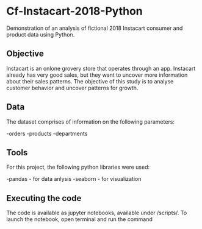 # Cf-Instacart-2018-Python
Demonstration of an analysis of fictional 2018 Instacart consumer and product data using Python.
## Objective
Instacart is an onlone grovery store that operates through an app. Instacart already has very good sales, but they want to uncover more information about their sales patterns. The objective of this study is to analyse customer behavior and uncover patterns for growth.

## Data
The dataset comprises of information on the following parameters:

-orders
-products
-departments

## Tools
For this project, the following python libraries were used:

-pandas - for data anlysis
-seaborn - for visualization

## Executing the code
The code is available as jupyter notebooks, available under /scripts/.
To launch the notebook, open terminal and run the command
